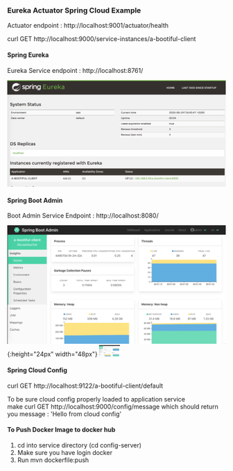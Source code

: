 ### Eureka Actuator Spring Cloud Example 

Actuator endpoint : http://localhost:9001/actuator/health  
  
curl GET http://localhost:9000/service-instances/a-bootiful-client

#### Spring Eureka  
Eureka Service endpoint   : http://localhost:8761/  

![eureka_dashboard](https://github.com/rashjz/eureka-actuator-sc/blob/master/bin/Screenshot.png?raw=true)


#### Spring Boot Admin    

Boot Admin Service Endpoint  : http://localhost:8080/  

![eureka_dashboard](https://github.com/rashjz/eureka-actuator-sc/blob/master/bin/Screenshot2.png?raw=true){:height="24px" width="48px"}
<img src="https://github.com/rashjz/eureka-actuator-sc/blob/master/bin/Screenshot2.png?raw=true" width="48">



#### Spring Cloud Config  
curl GET http://localhost:9122/a-bootiful-client/default 

To be sure cloud config properly loaded to application service  
make curl GET http://localhost:9000/config/message 
which should return you message : 'Hello from cloud config' 

#### To Push Docker Image to docker hub
1. cd into service directory (cd config-server) 
2. Make sure you have login docker 
3. Run mvn dockerfile:push 
